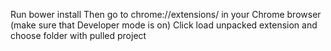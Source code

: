 Run bower install
Then go to chrome://extensions/ in your Chrome browser (make sure that Developer mode is on)
Click load unpacked extension and choose folder with pulled project